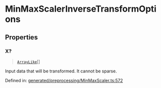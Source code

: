 # MinMaxScalerInverseTransformOptions

## Properties

### X?

> [`ArrayLike`](../types/ArrayLike.md)[]

Input data that will be transformed. It cannot be sparse.

Defined in:  [generated/preprocessing/MinMaxScaler.ts:572](https://github.com/transitive-bullshit/scikit-learn-ts/blob/b59c1ff/packages/sklearn/src/generated/preprocessing/MinMaxScaler.ts#L572)
